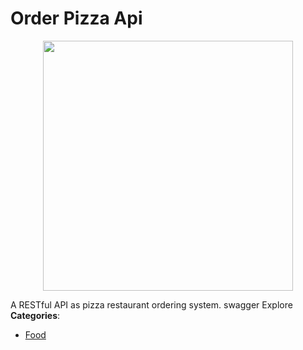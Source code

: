 # Order Pizza Api

<p align="center">
    <img width="400" src="https://raw.githubusercontent.com/awesome-apis/awesome-apis/apis/order-pizza-api/logo_256x256.png" />
</p>


A RESTful API as pizza restaurant ordering system. swagger Explore
**Categories**:

- [Food](https://github/awesome-apis/awesome-apis#food)



